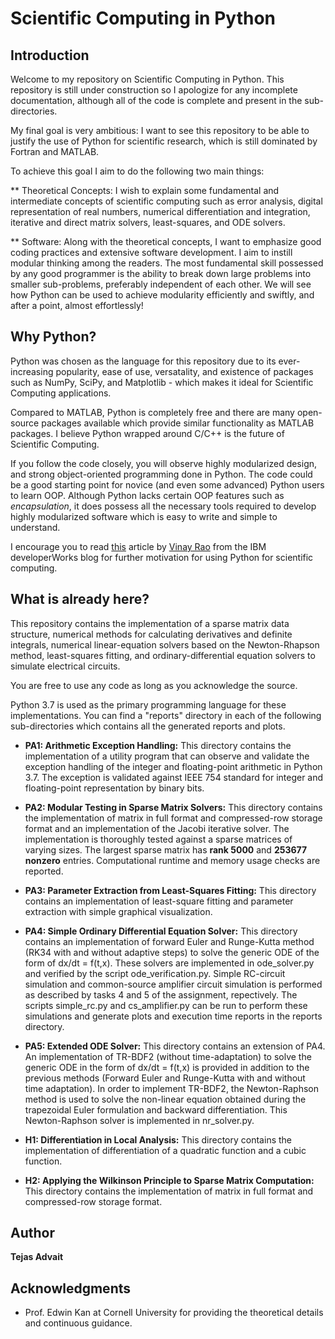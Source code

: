 # Scientific Computing in Python

## Introduction

Welcome to my repository on Scientific Computing in Python. This repository is still under construction so I apologize for any incomplete documentation, although all of the code is complete and present in the sub-directories.

My final goal is very ambitious: I want to see this repository to be able to justify the use of Python for scientific research, which is still dominated by Fortran and MATLAB.

To achieve this goal I aim to do the following two main things:

** Theoretical Concepts: I wish to explain some fundamental and intermediate concepts of scientific computing such as error analysis, digital representation of real numbers, numerical differentiation and integration, iterative and direct matrix solvers, least-squares, and ODE solvers.

** Software: Along with the theoretical concepts, I want to emphasize good coding practices and extensive software development. I aim to instill modular thinking among the readers. The most fundamental skill possessed by any good programmer is the ability to break down large problems into smaller sub-problems, preferably independent of each other. We will see how Python can be used to achieve modularity efficiently and swiftly, and after a point, almost effortlessly! 


## Why Python?

Python was chosen as the language for this repository due to its ever-increasing popularity, ease of use, versatality, and existence of packages such as NumPy, SciPy, and Matplotlib - which makes it ideal for Scientific Computing applications.

Compared to MATLAB, Python is completely free and there are many open-source packages available which provide similar functionality as MATLAB packages. I believe Python wrapped around C/C++ is the future of Scientific Computing.

If you follow the code closely, you will observe highly modularized design, and strong object-oriented programming done in Python. The code could be a good starting point for novice (and even some advanced) Python users to learn OOP. Although Python lacks certain OOP features such as *encapsulation*, it does possess all the necessary tools required to develop highly modularized software which is easy to write and simple to understand.

I encourage you to read [this](https://developer.ibm.com/dwblog/2018/use-python-for-scientific-research/) article by [Vinay Rao](https://developer.ibm.com/author/vinay.rao/) from the IBM developerWorks blog for further motivation for using Python for scientific computing.

## What is already here?

This repository contains the implementation of a sparse matrix data structure, numerical methods for calculating derivatives and definite integrals, numerical linear-equation solvers based on the Newton-Rhapson method, least-squares fitting, and ordinary-differential equation solvers to simulate electrical circuits.

You are free to use any code as long as you acknowledge the source.

Python 3.7 is used as the primary programming language for these implementations. You can find a "reports" directory in each of the following sub-directories which contains all the generated reports and plots.

* **PA1: Arithmetic Exception Handling:** This directory contains the implementation of a utility program that can observe and validate the exception handling of the integer and floating-point arithmetic in Python 3.7. The exception is validated against IEEE 754 standard for integer and floating-point representation by binary bits.


* **PA2:  Modular Testing in Sparse Matrix Solvers:** This directory contains the implementation of matrix in full format and compressed-row storage format and an implementation of the Jacobi iterative solver. The implementation is thoroughly tested against a sparse matrices of varying sizes. The largest sparse matrix has **rank 5000** and **253677 nonzero** entries. Computational runtime and memory usage checks are reported.

* **PA3:  Parameter Extraction from Least-Squares Fitting:** This directory contains an implementation of least-square fitting and parameter extraction with simple graphical visualization.

* **PA4:  Simple Ordinary Differential Equation Solver:** This directory contains an implementation of forward Euler and Runge-Kutta method (RK34 with and without adaptive steps) to solve the generic ODE of the form of dx/dt = f(t,x). These solvers are implemented in ode_solver.py and verified by the script ode_verification.py. Simple RC-circuit simulation and common-source amplifier circuit simulation is performed as described by tasks 4 and 5 of the assignment, repectively. The scripts simple_rc.py and cs_amplifier.py can be run to perform these simulations and generate plots and execution time reports in the reports directory.


* **PA5:  Extended ODE Solver:** This directory contains an extension of PA4. An implementation of TR-BDF2 (without time-adaptation) to solve the generic ODE in the form of dx/dt = f(t,x) is provided in addition to the previous methods (Forward Euler and Runge-Kutta with and without time adaptation). In order to implement TR-BDF2, the Newton-Raphson method is used to solve the non-linear equation obtained during the trapezoidal Euler formulation and backward differentiation. This Newton-Raphson solver is implemented in nr_solver.py. 

* **H1: Differentiation in Local Analysis:** This directory contains the implementation of differentiation of a quadratic function and a cubic function.


* **H2: Applying the Wilkinson Principle to Sparse Matrix Computation:** This directory contains the implementation of matrix in full format and compressed-row storage format.


## Author

**Tejas Advait**

## Acknowledgments

* Prof. Edwin Kan at Cornell University for providing the theoretical details and continuous guidance.
